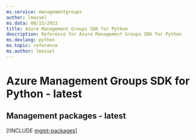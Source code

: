 ```yaml
---
ms.service: managementgroups
author: lmazuel
ms.data: 08/15/2022
title: Azure Management Groups SDK for Python
description: Reference for Azure Management Groups SDK for Python
ms.devlang: python
ms.topic: reference
ms.author: lmazuel
---
```

# Azure Management Groups SDK for Python - latest

## Management packages - latest
[!INCLUDE [mgmt-packages](management-groups-mgmt-index.md)]